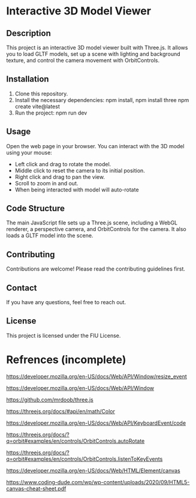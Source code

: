 # Interactive 3D Model Viewer

## Description
This project is an interactive 3D model viewer built with Three.js. It allows you to load GLTF models, set up a scene with lighting and background texture, and control the camera movement with OrbitControls.

## Installation
1. Clone this repository.
2. Install the necessary dependencies: npm install, npm install three
      npm create vite@latest
3. Run the project: npm run dev

## Usage
Open the web page in your browser. You can interact with the 3D model using your mouse:
- Left click and drag to rotate the model.
- Middle click to reset the camera to its initial position.
- Right click and drag to pan the view.
- Scroll to zoom in and out.
- When being interacted with model will auto-rotate

## Code Structure
The main JavaScript file sets up a Three.js scene, including a WebGL renderer, a perspective camera, and OrbitControls for the camera. It also loads a GLTF model into the scene.

## Contributing
Contributions are welcome! Please read the contributing guidelines first.

## Contact
If you have any questions, feel free to reach out.

## License
This project is licensed under the FIU License.


# Refrences (incomplete)
https://developer.mozilla.org/en-US/docs/Web/API/Window/resize_event

https://developer.mozilla.org/en-US/docs/Web/API/Window

https://github.com/mrdoob/three.js

https://threejs.org/docs/#api/en/math/Color

https://developer.mozilla.org/en-US/docs/Web/API/KeyboardEvent/code

https://threejs.org/docs/?q=orbit#examples/en/controls/OrbitControls.autoRotate

https://threejs.org/docs/?q=orbit#examples/en/controls/OrbitControls.listenToKeyEvents

https://developer.mozilla.org/en-US/docs/Web/HTML/Element/canvas

https://www.coding-dude.com/wp/wp-content/uploads/2020/09/HTML5-canvas-cheat-sheet.pdf